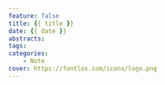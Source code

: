 ```yaml
---
feature: false
title: {{ title }}
date: {{ date }}
abstracts:
tags:
categories:
    - Note
cover: https://fontlos.com/icons/logo.png
---
```

